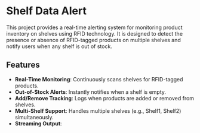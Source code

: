 # Shelf Data Alert

This project provides a real-time alerting system for monitoring product inventory on shelves using RFID technology. It is designed to detect the presence or absence of RFID-tagged products on multiple shelves and notify users when any shelf is out of stock.

## Features

- **Real-Time Monitoring**: Continuously scans shelves for RFID-tagged products.
- **Out-of-Stock Alerts**: Instantly notifies when a shelf is empty.
- **Add/Remove Tracking**: Logs when products are added or removed from shelves.
- **Multi-Shelf Support**: Handles multiple shelves (e.g., Shelf1, Shelf2) simultaneously.
- **Streaming Output**:
